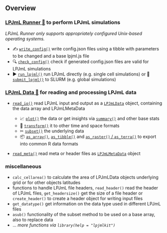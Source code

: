 ## Overview

### **[LPJmL Runner &#127939;](./vignettes/lpjml-runner.md)**  to perform LPJmL simulations
   *LPJmL Runner only supports appropriately configured Unix-based operating systems.*
- &#9997; [`write_config()`](./vignettes/lpjml-runner.md#1-clipboard-define-a-table-of-modified-configuration-parameters) write config.json files using a tibble with parameters to be changed and a base lpjml.js file
- &#128269; [`check_config()`](./vignettes/lpjml-runner.md#2-writing_hand-create-corresponding-configuration-files) check if generated config.json files are valid for LPJmL simulations
- &#9654; [`run_lpjml()`](./vignettes/lpjml-runner.md#4-arrow_forward-run-or-rocket-submit-lpjml) run LPJmL directly (e.g. single cell simulations) or &#128640; [`submit_lpjml()`](./vignettes/lpjml-runner.md#4-arrow_forward-run-or-rocket-submit-lpjml) to SLURM (e.g. global simulations)


### **[LPJmL Data &#128190;](./vignettes/lpjml-data.md)** for reading and processing LPJmL data
- [`read_io()`](./vignettes/lpjml-data.md#1-book-data-reading-function-read_io) read LPJmL input and output as a [`LPJmLData`](/vignettes/lpjml-data.md#2-file_folder-data-class-lpjmldata) object, containing the data array and LPJmLMetaData
    - &#128200; [`plot()`](./vignettes/lpjml-data.md#3-chart_with_upwards_trend-base-stats-of-lpjmldata-objects) the data or get insights via [`summary()`](./vignettes/lpjml-data.md#3-chart_with_upwards_trend-base-stats-of-lpjmldata-objects) and other base stats
    - &#128257; [`transform()`](./vignettes/lpjml-data.md#4-pencil2-modify-lpjmldata-objects) it to other time and space formats
    - &#9986; [`subset()`](./vignettes/lpjml-data.md#4-pencil2-modify-lpjmldata-objects) the underlying data
    - &#128230; [`as_array()`](./vignettes/lpjml-data.md#5-package-export-lpjmldata-objects), [`as_tibble()`](./vignettes/lpjml-data.md#5-package-export-lpjmldata-objects) and [`as_raster()` / `as_terra()`](./vignettes/lpjml-data.md#5-package-export-lpjmldata-objects) to export into common R data formats

- [`read_meta()`](./vignettes/lpjml-data.md#miscellaneous) read meta or header files as [`LPJmLMetaData`](./vignettes/lpjml-data.md#miscellaneous) object

### **miscellaneous**
- `calc_cellarea()` to calculate the area of LPJmLData objects underlying grid
or for other objects latitudes
- functions to handle LPJmL file headers, `read_header()` read the header of LPJmL files, `get_headersize()` get the size of a file header or `create_header()` to create a header object for writing input files
- `get_datatype()` get information on the data type used in different LPJmL files
- `asub()` functionality of the subset method to be used on a base array, also to replace data
- ... *more functions via `library(help = "lpjmlkit")`*
